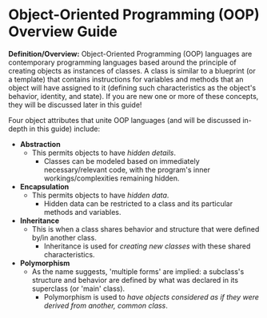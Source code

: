# Object-Oriented Programming (OOP) Overview Guide
**Definition/Overview:** Object-Oriented Programming (OOP) languages are contemporary programming languages based around the principle of creating objects as instances of classes. A class is similar to a blueprint (or a template) that contains instructions for variables and methods that an object will have assigned to it (defining such characteristics as the object's behavior, identity, and state). If you are new one or more of these concepts, they will be discussed later in this guide!

Four object attributes that unite OOP languages (and will be discussed in-depth in this guide) include:  
  
* **Abstraction**
  + This permits objects to have *hidden details*.
    - Classes can be modeled based on immediately necessary/relevant code, with the program's inner workings/complexities remaining hidden.
* **Encapsulation**
  + This permits objects to have *hidden data*.
    - Hidden data can be restricted to a class and its particular methods and variables.
* **Inheritance**
  + This is when a class shares behavior and structure that were defined by/in another class.
    - Inheritance is used for *creating new classes* with these shared characteristics.
* **Polymorphism**
  + As the name suggests, 'multiple forms' are implied: a subclass's structure and behavior are defined by what was declared in its superclass (or 'main' class).
    - Polymorphism is used to *have objects considered as if they were derived from another, common class*.
